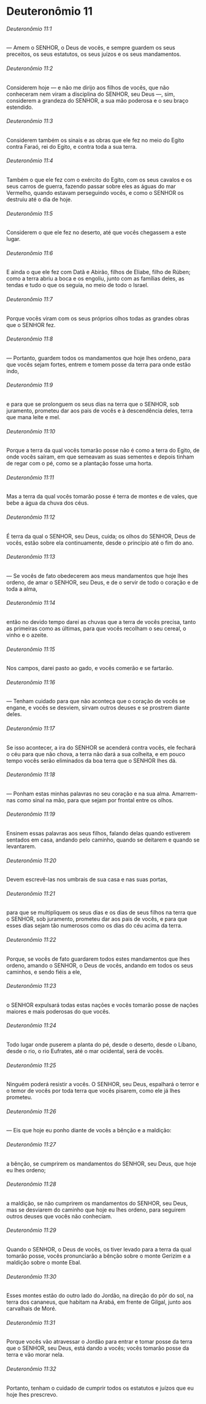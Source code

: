 # Deuteronômio 11

###### Deuteronômio 11:1

— Amem o SENHOR, o Deus de vocês, e sempre guardem os seus preceitos, os seus estatutos, os seus juízos e os seus mandamentos.

###### Deuteronômio 11:2

Considerem hoje — e não me dirijo aos filhos de vocês, que não conheceram nem viram a disciplina do SENHOR, seu Deus —, sim, considerem a grandeza do SENHOR, a sua mão poderosa e o seu braço estendido.

###### Deuteronômio 11:3

Considerem também os sinais e as obras que ele fez no meio do Egito contra Faraó, rei do Egito, e contra toda a sua terra.

###### Deuteronômio 11:4

Também o que ele fez com o exército do Egito, com os seus cavalos e os seus carros de guerra, fazendo passar sobre eles as águas do mar Vermelho, quando estavam perseguindo vocês, e como o SENHOR os destruiu até o dia de hoje.

###### Deuteronômio 11:5

Considerem o que ele fez no deserto, até que vocês chegassem a este lugar.

###### Deuteronômio 11:6

E ainda o que ele fez com Datã e Abirão, filhos de Eliabe, filho de Rúben; como a terra abriu a boca e os engoliu, junto com as famílias deles, as tendas e tudo o que os seguia, no meio de todo o Israel.

###### Deuteronômio 11:7

Porque vocês viram com os seus próprios olhos todas as grandes obras que o SENHOR fez.

###### Deuteronômio 11:8

— Portanto, guardem todos os mandamentos que hoje lhes ordeno, para que vocês sejam fortes, entrem e tomem posse da terra para onde estão indo,

###### Deuteronômio 11:9

e para que se prolonguem os seus dias na terra que o SENHOR, sob juramento, prometeu dar aos pais de vocês e à descendência deles, terra que mana leite e mel.

###### Deuteronômio 11:10

Porque a terra da qual vocês tomarão posse não é como a terra do Egito, de onde vocês saíram, em que semeavam as suas sementes e depois tinham de regar com o pé, como se a plantação fosse uma horta.

###### Deuteronômio 11:11

Mas a terra da qual vocês tomarão posse é terra de montes e de vales, que bebe a água da chuva dos céus.

###### Deuteronômio 11:12

É terra da qual o SENHOR, seu Deus, cuida; os olhos do SENHOR, Deus de vocês, estão sobre ela continuamente, desde o princípio até o fim do ano.

###### Deuteronômio 11:13

— Se vocês de fato obedecerem aos meus mandamentos que hoje lhes ordeno, de amar o SENHOR, seu Deus, e de o servir de todo o coração e de toda a alma,

###### Deuteronômio 11:14

então no devido tempo darei as chuvas que a terra de vocês precisa, tanto as primeiras como as últimas, para que vocês recolham o seu cereal, o vinho e o azeite.

###### Deuteronômio 11:15

Nos campos, darei pasto ao gado, e vocês comerão e se fartarão.

###### Deuteronômio 11:16

— Tenham cuidado para que não aconteça que o coração de vocês se engane, e vocês se desviem, sirvam outros deuses e se prostrem diante deles.

###### Deuteronômio 11:17

Se isso acontecer, a ira do SENHOR se acenderá contra vocês, ele fechará o céu para que não chova, a terra não dará a sua colheita, e em pouco tempo vocês serão eliminados da boa terra que o SENHOR lhes dá.

###### Deuteronômio 11:18

— Ponham estas minhas palavras no seu coração e na sua alma. Amarrem-nas como sinal na mão, para que sejam por frontal entre os olhos.

###### Deuteronômio 11:19

Ensinem essas palavras aos seus filhos, falando delas quando estiverem sentados em casa, andando pelo caminho, quando se deitarem e quando se levantarem.

###### Deuteronômio 11:20

Devem escrevê-las nos umbrais de sua casa e nas suas portas,

###### Deuteronômio 11:21

para que se multipliquem os seus dias e os dias de seus filhos na terra que o SENHOR, sob juramento, prometeu dar aos pais de vocês, e para que esses dias sejam tão numerosos como os dias do céu acima da terra.

###### Deuteronômio 11:22

Porque, se vocês de fato guardarem todos estes mandamentos que lhes ordeno, amando o SENHOR, o Deus de vocês, andando em todos os seus caminhos, e sendo fiéis a ele,

###### Deuteronômio 11:23

o SENHOR expulsará todas estas nações e vocês tomarão posse de nações maiores e mais poderosas do que vocês.

###### Deuteronômio 11:24

Todo lugar onde puserem a planta do pé, desde o deserto, desde o Líbano, desde o rio, o rio Eufrates, até o mar ocidental, será de vocês.

###### Deuteronômio 11:25

Ninguém poderá resistir a vocês. O SENHOR, seu Deus, espalhará o terror e o temor de vocês por toda terra que vocês pisarem, como ele já lhes prometeu.

###### Deuteronômio 11:26

— Eis que hoje eu ponho diante de vocês a bênção e a maldição:

###### Deuteronômio 11:27

a bênção, se cumprirem os mandamentos do SENHOR, seu Deus, que hoje eu lhes ordeno;

###### Deuteronômio 11:28

a maldição, se não cumprirem os mandamentos do SENHOR, seu Deus, mas se desviarem do caminho que hoje eu lhes ordeno, para seguirem outros deuses que vocês não conheciam.

###### Deuteronômio 11:29

Quando o SENHOR, o Deus de vocês, os tiver levado para a terra da qual tomarão posse, vocês pronunciarão a bênção sobre o monte Gerizim e a maldição sobre o monte Ebal.

###### Deuteronômio 11:30

Esses montes estão do outro lado do Jordão, na direção do pôr do sol, na terra dos cananeus, que habitam na Arabá, em frente de Gilgal, junto aos carvalhais de Moré.

###### Deuteronômio 11:31

Porque vocês vão atravessar o Jordão para entrar e tomar posse da terra que o SENHOR, seu Deus, está dando a vocês; vocês tomarão posse da terra e vão morar nela.

###### Deuteronômio 11:32

Portanto, tenham o cuidado de cumprir todos os estatutos e juízos que eu hoje lhes prescrevo.

